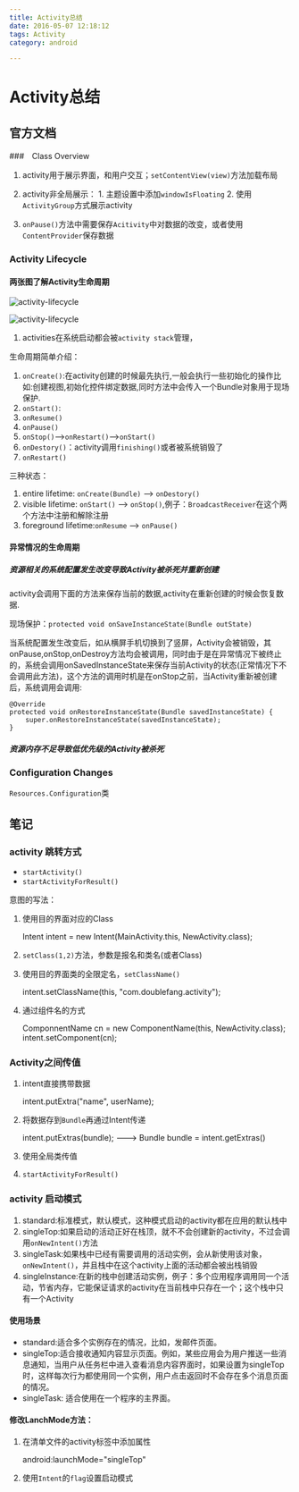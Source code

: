```yaml
---
title: Activity总结
date: 2016-05-07 12:18:12
tags: Activity
category: android

---
```



# Activity总结

## 官方文档

###　Class Overview

1. activity用于展示界面，和用户交互；`setContentView(view)`方法加载布局
2. activity非全局展示： 1. 主题设置中添加`windowIsFloating` 2. 使用`ActivityGroup`方式展示activity

3. `onPause()`方法中需要保存`Acitivity`中对数据的改变，或者使用`ContentProvider`保存数据


### Activity Lifecycle

#### 两张图了解Activity生命周期
![activity-lifecycle](http://upload-images.jianshu.io/upload_images/2063726-fcef5c9641181916.png?imageMogr2/auto-orient/strip%7CimageView2/2/w/1240)

![activity-lifecycle](http://img.blog.csdn.net/20150926092715673)

1. activities在系统启动都会被`activity stack`管理，

生命周期简单介绍：

1. `onCreate()`:在activity创建的时候最先执行,一般会执行一些初始化的操作比如:创建视图,初始化控件绑定数据,同时方法中会传入一个Bundle对象用于现场保护.
2. `onStart()`:
3. `onResume()`
4. `onPause()`
5. `onStop()`-->`onRestart()`-->`onStart()`
6. `onDestory()`：activity调用`finishing()`或者被系统销毁了
7. `onRestart()`

<!--more-->
三种状态：

1. entire lifetime: `onCreate(Bundle)` --> `onDestory()`
2. visible lifetime: `onStart()` --> `onStop()`,例子：`BroadcastReceiver`在这个两个方法中注册和解除注册
3. foreground lifetime:`onResume` --> `onPause()`

#### 异常情况的生命周期
##### 资源相关的系统配置发生改变导致Activity被杀死并重新创建 
activity会调用下面的方法来保存当前的数据,activity在重新创建的时候会恢复数据.

现场保护：`protected void onSaveInstanceState(Bundle outState)`

当系统配置发生改变后，如从横屏手机切换到了竖屏，Activity会被销毁，其onPause,onStop,onDestroy方法均会被调用，同时由于是在异常情况下被终止的，系统会调用onSavedInstanceState来保存当前Activity的状态(正常情况下不会调用此方法)，这个方法的调用时机是在onStop之前，当Activity重新被创建后，系统调用会调用:

    @Override
    protected void onRestoreInstanceState(Bundle savedInstanceState) {
        super.onRestoreInstanceState(savedInstanceState);
    }

##### 资源内存不足导致低优先级的Activity被杀死 


### Configuration Changes 
`Resources.Configuration`类

## 笔记

### activity 跳转方式
- `startActivity()`
- `startActivityForResult()`

意图的写法：

1. 使用目的界面对应的Class

	Intent intent = new Intent(MainActivity.this, NewActivity.class);

2. `setClass(1,2)`方法，参数是报名和类名(或者Class)
3. 使用目的界面类的全限定名，`setClassName()`

	intent.setClassName(this, "com.doublefang.activity");
4. 通过组件名的方式

	ComponnentName cn = new ComponentName(this, NewActivity.class);
	intent.setComponent(cn);

### Activity之间传值
1. intent直接携带数据

	intent.putExtra("name", userName);
2. 将数据存到`Bundle`再通过Intent传递

	intent.putExtras(bundle); ---> Bundle bundle = intent.getExtras()
3. 使用全局类传值
4. `startActivityForResult()`

### activity 启动模式

1. standard:标准模式，默认模式，这种模式启动的activity都在应用的默认栈中
2. singleTop:如果启动的活动正好在栈顶，就不不会创建新的activity，不过会调用`onNewIntent()`方法
3. singleTask:如果栈中已经有需要调用的活动实例，会从新使用该对象，`onNewIntent()`，并且栈中在这个activity上面的活动都会被出栈销毁
4. singleInstance:在新的栈中创建活动实例，例子：多个应用程序调用同一个活动，节省内存，它能保证请求的activity在当前栈中只存在一个；这个栈中只有一个Activity


#### 使用场景

- standard:适合多个实例存在的情况，比如，发邮件页面。
- singleTop:适合接收通知内容显示页面。例如，某些应用会为用户推送一些消息通知，当用户从任务栏中进入查看消息内容界面时，如果设置为singleTop时，这样每次行为都使用同一个实例，用户点击返回时不会存在多个消息页面的情况。
- singleTask: 适合使用在一个程序的主界面。

#### 修改LanchMode方法：

1. 在清单文件的activity标签中添加属性

	android:launchMode="singleTop"
2. 使用`Intent`的`flag`设置启动模式



